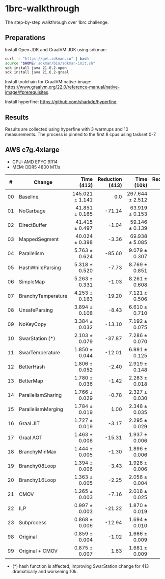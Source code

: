 # 1brc-walkthrough
The step-by-step walkthrough over 1brc challenge.

## Preparations
Install Open JDK and GraalVM JDK using sdkman:
``` bash
curl -s "https://get.sdkman.io" | bash
source "$HOME/.sdkman/bin/sdkman-init.sh"
sdk install java 21.0.2-open
sdk install java 21.0.2-graal
```

Install toolchain for GraalVM native-image: https://www.graalvm.org/22.0/reference-manual/native-image/#prerequisites.

Install hyperfine: https://github.com/sharkdp/hyperfine.

## Results
Results are collected using hyperfine with 3 warmups and 10 measurements. The process is pinned to the first 8 cpus using taskset 0-7.

## AWS c7g.4xlarge
* CPU: AMD EPYC 9R14
* MEM: DDR5 4800 MT/s
  
|#|Change|Time (413)|Reduction (413)|Time (10k)|Reduction (10k)|
|-|-|-:|-:|-:|-:|
|00| Baseline             | 145.021 ± 1.141|       0.0| 267.644 ± 2.512|     0.0| 
|01| NoGarbage            |  41.851 ± 0.165|    -71.14|  63.919 ± 0.153|  -76.12|
|02| DirectBuffer         |  41.415 ± 0.497|     -1.04|  59.146 ± 0.139|   -7.47|
|03| MappedSegment        |  40.024 ± 0.398|     -3.36|  69.938 ± 5.085|   18.25|
|04| Parallelism          |   5.763 ± 0.624|    -85.60|   9.079 ± 0.307|  -87.02|
|05| HashWhileParsing     |   5.318 ± 0.520|     -7.73|   8.769 ± 0.851|   -3.41|
|06| SimpleMap            |   5.263 ± 0.331|     -1.03|   8.261 ± 0.608|   -5.80|
|07| BranchyTemperature   |   4.253 ± 0.163|    -19.20|   7.121 ± 0.506|  -13.79|
|08| UnsafeParsing        |   3.894 ± 0.108|     -8.43|   6.610 ± 0.710|   -7.18|
|09| NoKeyCopy            |   3.384 ± 0.032|    -13.10|   7.192 ± 0.075|    8.81|
|10| SwarStation (*)      |   2.103 ± 0.079|    -37.87|   7.286 ± 0.070|    1.30|
|11| SwarTemperature      |   1.850 ± 0.044|    -12.01|   6.991 ± 0.125|   -4.04|
|12| BetterHash           |   1.806 ± 0.052|     -2.40|   2.919 ± 0.148|  -58.25|
|13| BetterMap            |   1.780 ± 0.036|     -1.42|   2.283 ± 0.018|  -21.80|
|14| ParallelismSharing   |   1.766 ± 0.029|     -0.78|   2.327 ± 0.030|    1.94|
|15| ParallelismMerging   |   1.784 ± 0.019|      1.00|   2.348 ± 0.035|    0.91|
|16| Graal JIT            |   1.727 ± 0.019|     -3.17|   2.295 ± 0.029|   -2.28|
|17| Graal AOT            |   1.463 ± 0.006|    -15.31|   1.937 ± 0.006|  -15.58|
|18| BranchyMinMax        |   1.444 ± 0.005|     -1.30|   1.896 ± 0.006|   -2.10|
|19| Branchy08Loop        |   1.394 ± 0.006|     -3.43|   1.928 ± 0.006|    1.68|
|20| Branchy16Loop        |   1.363 ± 0.005|     -2.25|   2.058 ± 0.004|    6.75|
|21| CMOV                 |   1.265 ± 0.003|     -7.16|   2.018 ± 0.025|   -1.99|
|22| ILP                  |   0.997 ± 0.003|    -21.22|   1.870 ± 0.019|   -7.30|
|23| Subprocess           |   0.868 ± 0.006|    -12.94|   1.694 ± 0.010|   -9.41|
|98| Original             |   0.859 ± 0.004|     -1.02|   1.666 ± 0.009|   -1.65|
|99| Original + CMOV      |   0.875 ± 0.007|      1.83|   1.681 ± 0.009|    0.89|

* (*) hash function is affected, improving SwarStation change for 413 dramatically and worsening 10k.
